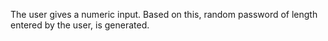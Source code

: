 The user gives a numeric input.
Based on this, random password of length entered by the user, is generated.
